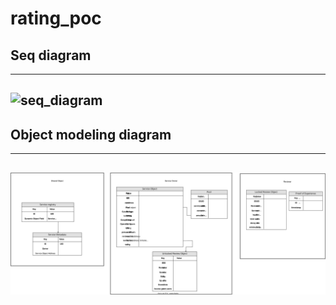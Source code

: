 # rating_poc

## Seq diagram

-----
![seq_diagram](Seq_Diagramw.drawio.svg)
-----

## Object modeling diagram
-----
![diagram](Object%20modeling%20Diagram.drawio.svg)
-----